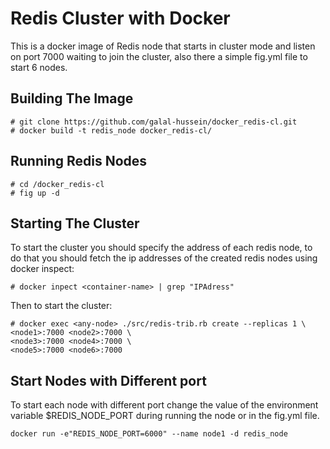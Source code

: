 Redis Cluster with Docker
=========================

This is a docker image of Redis node that starts in cluster mode and listen on port 7000 waiting to join the cluster, also there a simple fig.yml file to start 6 nodes.

## Building The Image
```
# git clone https://github.com/galal-hussein/docker_redis-cl.git
# docker build -t redis_node docker_redis-cl/
```
## Running Redis Nodes
```
# cd /docker_redis-cl
# fig up -d
```

## Starting The Cluster
To start the cluster you should specify the address of each redis node, to do that you should fetch the ip addresses of the created redis nodes using docker inspect:
```
# docker inpect <container-name> | grep "IPAdress"
```
Then to start the cluster:
```
# docker exec <any-node> ./src/redis-trib.rb create --replicas 1 \
<node1>:7000 <node2>:7000 \
<node3>:7000 <node4>:7000 \
<node5>:7000 <node6>:7000 
```

## Start Nodes with Different port
To start each node with different port change the value of the environment variable $REDIS_NODE_PORT during running the node or in the fig.yml file.
```
docker run -e"REDIS_NODE_PORT=6000" --name node1 -d redis_node 
```

